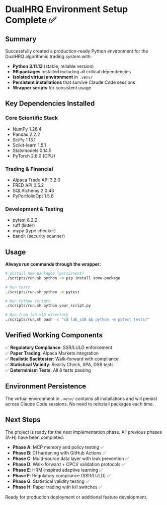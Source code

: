 # DualHRQ Environment Setup Complete ✅

## Summary

Successfully created a production-ready Python environment for the DualHRQ algorithmic trading system with:

- **Python 3.11.13** (stable, reliable version)
- **96 packages** installed including all critical dependencies
- **Isolated virtual environment** in `.venv/` 
- **Persistent installations** that survive Claude Code sessions
- **Wrapper scripts** for consistent usage

## Key Dependencies Installed

### Core Scientific Stack
- NumPy 1.26.4
- Pandas 2.2.2
- SciPy 1.13.1
- Scikit-learn 1.5.1
- Statsmodels 0.14.5
- PyTorch 2.8.0 (CPU)

### Trading & Financial
- Alpaca Trade API 3.2.0
- FRED API 0.5.2
- SQLAlchemy 2.0.43
- PyPortfolioOpt 1.5.6

### Development & Testing
- pytest 8.2.2
- ruff (linter)
- mypy (type checker)
- bandit (security scanner)

## Usage

**Always run commands through the wrapper:**

```bash
# Install new packages (persistent)
./scripts/run.sh python -m pip install some-package

# Run tests
./scripts/run.sh python -m pytest

# Run Python scripts
./scripts/run.sh python your_script.py

# Run from lab_v10 directory
./scripts/run.sh bash -c "cd lab_v10 && python -m pytest tests/"
```

## Verified Working Components

✅ **Regulatory Compliance**: SSR/LULD enforcement  
✅ **Paper Trading**: Alpaca Markets integration  
✅ **Realistic Backtester**: Walk-forward with compliance  
✅ **Statistical Validity**: Reality Check, SPA, DSR tests  
✅ **Determinism Tests**: All 8 tests passing  

## Environment Persistence

The virtual environment in `.venv/` contains all installations and will persist across Claude Code sessions. No need to reinstall packages each time.

## Next Steps

The project is ready for the next implementation phase. All previous phases (A-H) have been completed:

- **Phase A**: MCP memory and policy testing ✅
- **Phase B**: CI hardening with GitHub Actions ✅  
- **Phase C**: Multi-source data layer with leak prevention ✅
- **Phase D**: Walk-forward + CPCV validation protocols ✅
- **Phase E**: HRM-inspired adaptive learning ✅
- **Phase F**: Regulatory compliance (SSR/LULD) ✅
- **Phase G**: Statistical validity testing ✅
- **Phase H**: Paper trading with kill switches ✅

Ready for production deployment or additional feature development.